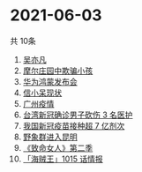 # 2021-06-03
  共 10条

  <!-- BEGIN -->
  <!-- 最后更新时间:Thu Jun 03 2021 12:39:58 GMT+0000 (Coordinated Universal Time) -->
  1. [吴亦凡](https://www.zhihu.com/search?q=吴亦凡)
1. [摩尔庄园中欺骗小孩](https://www.zhihu.com/search?q=摩尔庄园)
1. [华为鸿蒙发布会](https://www.zhihu.com/search?q=华为)
1. [信小呆现状](https://www.zhihu.com/search?q=信小呆)
1. [广州疫情](https://www.zhihu.com/search?q=广州疫情)
1. [台湾新冠确诊男子砍伤 3 名医护](https://www.zhihu.com/search?q=台湾疫情)
1. [我国新冠疫苗接种超 7 亿剂次](https://www.zhihu.com/search?q=新冠疫苗)
1. [野象群进入昆明](https://www.zhihu.com/search?q=云南大象)
1. [《致命女人》第二季](https://www.zhihu.com/search?q=致命女人)
1. [「海贼王」1015 话情报](https://www.zhihu.com/search?q=海贼王)
  <!-- END -->
  